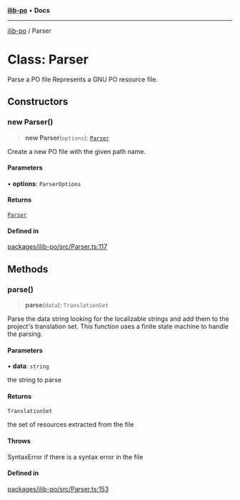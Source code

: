 [**ilib-po**](../index.md) • **Docs**

***

[ilib-po](../index.md) / Parser

# Class: Parser

Parse a PO file
Represents a GNU PO resource file.

## Constructors

### new Parser()

> **new Parser**(`options`): [`Parser`](Parser.md)

Create a new PO file with the given path name.

#### Parameters

• **options**: `ParserOptions`

#### Returns

[`Parser`](Parser.md)

#### Defined in

[packages/ilib-po/src/Parser.ts:117](https://github.com/iLib-js/ilib-mono/blob/93e89be607a435a4b66a7be8ed5050a5552f16db/packages/ilib-po/src/Parser.ts#L117)

## Methods

### parse()

> **parse**(`data`): `TranslationSet`

Parse the data string looking for the localizable strings and add them to the
project's translation set. This function uses a finite state machine to
handle the parsing.

#### Parameters

• **data**: `string`

the string to parse

#### Returns

`TranslationSet`

the set of resources extracted from the file

#### Throws

SyntaxError if there is a syntax error in the file

#### Defined in

[packages/ilib-po/src/Parser.ts:153](https://github.com/iLib-js/ilib-mono/blob/93e89be607a435a4b66a7be8ed5050a5552f16db/packages/ilib-po/src/Parser.ts#L153)
